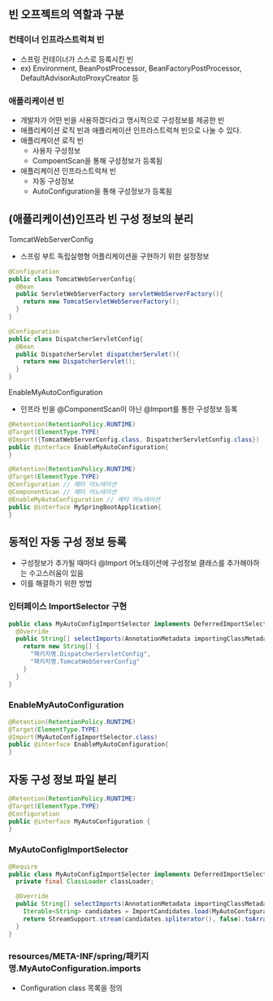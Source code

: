 
## 빈 오프젝트의 역할과 구분
### 컨테이너 인프라스트럭쳐 빈
- 스프링 컨테이너가 스스로 등록시킨 빈
- ex) Environment, BeanPostProcessor, BeanFactoryPostProcessor, DefaultAdvisorAutoProxyCreator 등

### 애플리케이션 빈
- 개발자가 어떤 빈을 사용하겠다라고 명시적으로 구성정보를 제공한 빈
- 애플리케이션 로직 빈과 애플리케이션 인프라스트럭쳐 빈으로 나눌 수 있다.
- 애플리케이션 로직 빈
  - 사용자 구성정보
  - CompoentScan을 통해 구성정보가 등록됨
- 애플리케이션 인프라스트럭쳐 빈
  - 자동 구성정보
  - AutoConfiguration을 통해 구성정보가 등록됨

## (애플리케이션)인프라 빈 구성 정보의 분리

TomcatWebServerConfig
- 스프링 부트 독립실행형 어플리케이션을 구현하기 위한 설정정보
```java
@Configuration
public class TomcatWebServerConfig{
  @Bean
  public ServletWebServerFactory servletWebServerFactory(){
    return new TomcatServletWebServerFactory();
  }
}
```

```java
@Configuration
public class DispatcherServletConfig{
  @Bean
  public DispatcherServlet dispatcherServlet(){
    return new DispatcherServlet();
  }
}
```

EnableMyAutoConfiguration
- 인프라 빈을 @ComponentScan이 아닌 @Import를 통한 구성정보 등록
```java
@Retention(RetentionPolicy.RUNTIME)
@Target(ElementType.TYPE)
@Import({TomcatWebServerConfig.class, DispatcherServletConfig.class})
public @interface EnableMyAutoConfiguration{
}

```

```java
@Retention(RetentionPolicy.RUNTIME)
@Target(ElementType.TYPE)
@Configuration // 메타 어노테이션
@ComponentScan // 메타 어노테이션
@EnableMyAutoConfiguration // 메타 어노테이션
public @interface MySpringBootApplication{
}
```

## 동적인 자동 구성 정보 등록
- 구성정보가 추가될 때마다 @Import 어노테이션에 구성정보 클래스를 추가해야하는 수고스러움이 있음
- 이를 해결하기 위한 방법

### 인터페이스 ImportSelector 구현
```java
public class MyAutoConfigImportSelector implements DeferredImportSelector {
  @Override
  public String[] selectImports(AnnotationMetadata importingClassMetadata){
    return new String[] {
      "패키지명.DispatcherServletConfig",
      "패키지명.TomcatWebServerConfig"
    }
  }
}
```

### EnableMyAutoConfiguration
```java
@Retention(RetentionPolicy.RUNTIME)
@Target(ElementType.TYPE)
@Import(MyAutoConfigImportSelector.class)
public @interface EnableMyAutoConfiguration{
}
```

## 자동 구성 정보 파일 분리

```java
@Retention(RetentionPolicy.RUNTIME)
@Target(ElementType.TYPE)
@Configuration
public @interface MyAutoConfiguration {
}
```

### MyAutoConfigImportSelector
```java
@Require
public class MyAutoConfigImportSelector implements DeferredImportSelector {
  private final ClassLoader classLoader;

  @Override
  public String[] selectImports(AnnotationMetadata importingClassMetadata){
    Iterable<String> candidates = ImportCandidates.load(MyAutoConfiguration.class, classLoader);
    return StreamSupport.stream(candidates.spliterator(), false).toArray(String[]::new);
  }
}
```
### resources/META-INF/spring/패키지명.MyAutoConfiguration.imports
- Configuration class 목록을 정의



